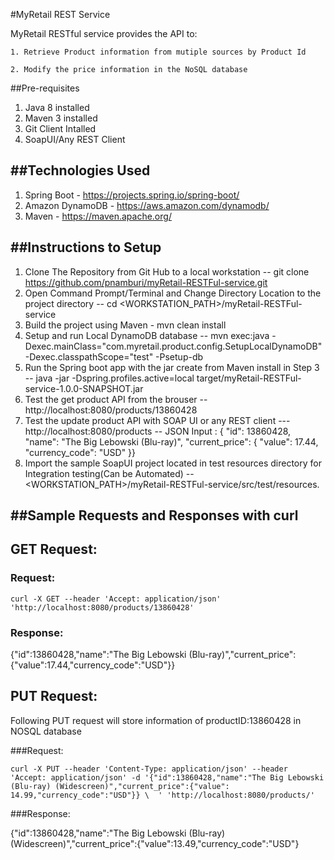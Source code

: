 #MyRetail REST Service

MyRetail RESTful service provides the API to:

    1. Retrieve Product information from mutiple sources by Product Id

    2. Modify the price information in the NoSQL database

##Pre-requisites
1) Java 8 installed
2) Maven 3 installed
3) Git Client Intalled
4) SoapUI/Any REST Client

##Technologies Used
-----------------

1. Spring Boot - https://projects.spring.io/spring-boot/
2. Amazon DynamoDB - https://aws.amazon.com/dynamodb/
3. Maven - https://maven.apache.org/

##Instructions to Setup
---------------------
1. Clone The Repository from Git Hub to a local workstation -- git clone https://github.com/pnamburi/myRetail-RESTFul-service.git
2. Open Command Prompt/Terminal and Change Directory Location to the project directory -- cd <WORKSTATION_PATH>/myRetail-RESTFul-service
3. Build the project using Maven - mvn clean install
3. Setup and run Local DynamoDB database -- mvn exec:java -Dexec.mainClass="com.myretail.product.config.SetupLocalDynamoDB" -Dexec.classpathScope="test" -Psetup-db
4. Run the Spring boot app with the jar create from Maven install in Step 3 --  java -jar -Dspring.profiles.active=local target/myRetail-RESTFul-service-1.0.0-SNAPSHOT.jar
5. Test the get product API from the brouser -- http://localhost:8080/products/13860428
6. Test the update product API with SOAP UI or any REST client  --- http://localhost:8080/products -- JSON Input : {   "id": 13860428,   "name": "The Big Lebowski (Blu-ray)",   "current_price":    {      "value": 17.44,      "currency_code": "USD"   }}
7. Import the sample SoapUI project located in test resources directory for Integration testing(Can be Automated) -- <WORKSTATION_PATH>/myRetail-RESTFul-service/src/test/resources.
 



##Sample Requests and Responses with curl
--------------------------
 
## GET Request:
 
### Request:
 
 `curl -X GET --header 'Accept: application/json' 'http://localhost:8080/products/13860428'`
 
 ### Response:
 
 {"id":13860428,"name":"The Big Lebowski (Blu-ray)","current_price":{"value":17.44,"currency_code":"USD"}}
 
 ## PUT Request:

Following PUT request will store information of productID:13860428 in NOSQL database

###Request:

`curl -X PUT --header 'Content-Type: application/json' --header 'Accept: application/json' -d '{"id":13860428,"name":"The Big Lebowski (Blu-ray) (Widescreen)","current_price":{"value": 14.99,"currency_code":"USD"}} \ 
  ' 'http://localhost:8080/products/'`
  
###Response:

{"id":13860428,"name":"The Big Lebowski (Blu-ray) (Widescreen)","current_price":{"value":13.49,"currency_code":"USD"}
 


 